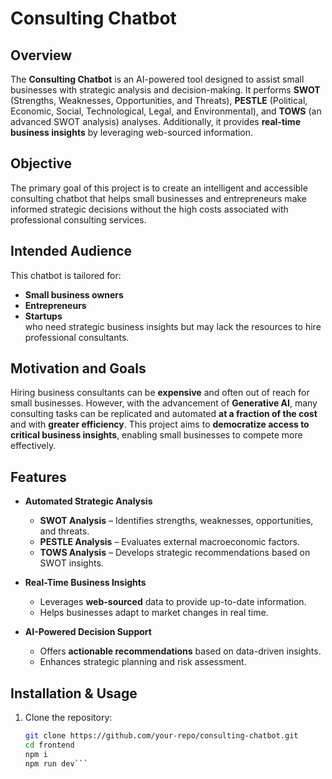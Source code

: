 # Consulting Chatbot

## Overview

The **Consulting Chatbot** is an AI-powered tool designed to assist small businesses with strategic analysis and decision-making. It performs **SWOT** (Strengths, Weaknesses, Opportunities, and Threats), **PESTLE** (Political, Economic, Social, Technological, Legal, and Environmental), and **TOWS** (an advanced SWOT analysis) analyses. Additionally, it provides **real-time business insights** by leveraging web-sourced information.

## Objective

The primary goal of this project is to create an intelligent and accessible consulting chatbot that helps small businesses and entrepreneurs make informed strategic decisions without the high costs associated with professional consulting services.

## Intended Audience

This chatbot is tailored for:
- **Small business owners**
- **Entrepreneurs**
- **Startups**  
who need strategic business insights but may lack the resources to hire professional consultants.

## Motivation and Goals

Hiring business consultants can be **expensive** and often out of reach for small businesses. However, with the advancement of **Generative AI**, many consulting tasks can be replicated and automated **at a fraction of the cost** and with **greater efficiency**. This project aims to **democratize access to critical business insights**, enabling small businesses to compete more effectively.

## Features

- **Automated Strategic Analysis**  
  - **SWOT Analysis** – Identifies strengths, weaknesses, opportunities, and threats.  
  - **PESTLE Analysis** – Evaluates external macroeconomic factors.  
  - **TOWS Analysis** – Develops strategic recommendations based on SWOT insights.  

- **Real-Time Business Insights**  
  - Leverages **web-sourced** data to provide up-to-date information.  
  - Helps businesses adapt to market changes in real time.  

- **AI-Powered Decision Support**  
  - Offers **actionable recommendations** based on data-driven insights.  
  - Enhances strategic planning and risk assessment.  

## Installation & Usage

1. Clone the repository:
   ```sh
   git clone https://github.com/your-repo/consulting-chatbot.git
   cd frontend
   npm i
   npm run dev```
